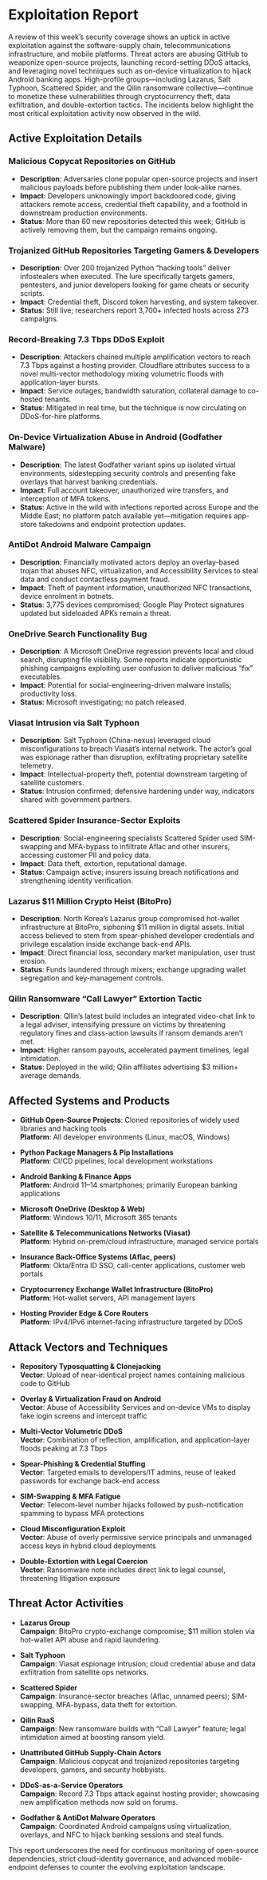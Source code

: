 # Exploitation Report

A review of this week’s security coverage shows an uptick in active exploitation against the software-supply chain, telecommunications infrastructure, and mobile platforms. Threat actors are abusing GitHub to weaponize open-source projects, launching record-setting DDoS attacks, and leveraging novel techniques such as on-device virtualization to hijack Android banking apps. High-profile groups—including Lazarus, Salt Typhoon, Scattered Spider, and the Qilin ransomware collective—continue to monetize these vulnerabilities through cryptocurrency theft, data exfiltration, and double-extortion tactics. The incidents below highlight the most critical exploitation activity now observed in the wild.

## Active Exploitation Details

### Malicious Copycat Repositories on GitHub  
- **Description**: Adversaries clone popular open-source projects and insert malicious payloads before publishing them under look-alike names.  
- **Impact**: Developers unknowingly import backdoored code, giving attackers remote access, credential theft capability, and a foothold in downstream production environments.  
- **Status**: More than 60 new repositories detected this week; GitHub is actively removing them, but the campaign remains ongoing.  

### Trojanized GitHub Repositories Targeting Gamers & Developers  
- **Description**: Over 200 trojanized Python “hacking tools” deliver infostealers when executed. The lure specifically targets gamers, pentesters, and junior developers looking for game cheats or security scripts.  
- **Impact**: Credential theft, Discord token harvesting, and system takeover.  
- **Status**: Still live; researchers report 3,700+ infected hosts across 273 campaigns.  

### Record-Breaking 7.3 Tbps DDoS Exploit  
- **Description**: Attackers chained multiple amplification vectors to reach 7.3 Tbps against a hosting provider. Cloudflare attributes success to a novel multi-vector methodology mixing volumetric floods with application-layer bursts.  
- **Impact**: Service outages, bandwidth saturation, collateral damage to co-hosted tenants.  
- **Status**: Mitigated in real time, but the technique is now circulating on DDoS-for-hire platforms.  

### On-Device Virtualization Abuse in Android (Godfather Malware)  
- **Description**: The latest Godfather variant spins up isolated virtual environments, sidestepping security controls and presenting fake overlays that harvest banking credentials.  
- **Impact**: Full account takeover, unauthorized wire transfers, and interception of MFA tokens.  
- **Status**: Active in the wild with infections reported across Europe and the Middle East; no platform patch available yet—mitigation requires app-store takedowns and endpoint protection updates.  

### AntiDot Android Malware Campaign  
- **Description**: Financially motivated actors deploy an overlay-based trojan that abuses NFC, virtualization, and Accessibility Services to steal data and conduct contactless payment fraud.  
- **Impact**: Theft of payment information, unauthorized NFC transactions, device enrolment in botnets.  
- **Status**: 3,775 devices compromised; Google Play Protect signatures updated but sideloaded APKs remain a threat.  

### OneDrive Search Functionality Bug  
- **Description**: A Microsoft OneDrive regression prevents local and cloud search, disrupting file visibility. Some reports indicate opportunistic phishing campaigns exploiting user confusion to deliver malicious “fix” executables.  
- **Impact**: Potential for social-engineering-driven malware installs; productivity loss.  
- **Status**: Microsoft investigating; no patch released.  

### Viasat Intrusion via Salt Typhoon  
- **Description**: Salt Typhoon (China-nexus) leveraged cloud misconfigurations to breach Viasat’s internal network. The actor’s goal was espionage rather than disruption, exfiltrating proprietary satellite telemetry.  
- **Impact**: Intellectual-property theft, potential downstream targeting of satellite customers.  
- **Status**: Intrusion confirmed; defensive hardening under way, indicators shared with government partners.  

### Scattered Spider Insurance-Sector Exploits  
- **Description**: Social-engineering specialists Scattered Spider used SIM-swapping and MFA-bypass to infiltrate Aflac and other insurers, accessing customer PII and policy data.  
- **Impact**: Data theft, extortion, reputational damage.  
- **Status**: Campaign active; insurers issuing breach notifications and strengthening identity verification.  

### Lazarus $11 Million Crypto Heist (BitoPro)  
- **Description**: North Korea’s Lazarus group compromised hot-wallet infrastructure at BitoPro, siphoning $11 million in digital assets. Initial access believed to stem from spear-phished developer credentials and privilege escalation inside exchange back-end APIs.  
- **Impact**: Direct financial loss, secondary market manipulation, user trust erosion.  
- **Status**: Funds laundered through mixers; exchange upgrading wallet segregation and key-management controls.  

### Qilin Ransomware “Call Lawyer” Extortion Tactic  
- **Description**: Qilin’s latest build includes an integrated video-chat link to a legal adviser, intensifying pressure on victims by threatening regulatory fines and class-action lawsuits if ransom demands aren’t met.  
- **Impact**: Higher ransom payouts, accelerated payment timelines, legal intimidation.  
- **Status**: Deployed in the wild; Qilin affiliates advertising $3 million+ average demands.  

## Affected Systems and Products

- **GitHub Open-Source Projects**: Cloned repositories of widely used libraries and hacking tools  
  **Platform**: All developer environments (Linux, macOS, Windows)  

- **Python Package Managers & Pip Installations**  
  **Platform**: CI/CD pipelines, local development workstations  

- **Android Banking & Finance Apps**  
  **Platform**: Android 11–14 smartphones; primarily European banking applications  

- **Microsoft OneDrive (Desktop & Web)**  
  **Platform**: Windows 10/11, Microsoft 365 tenants  

- **Satellite & Telecommunications Networks (Viasat)**  
  **Platform**: Hybrid on-prem/cloud infrastructure, managed service portals  

- **Insurance Back-Office Systems (Aflac, peers)**  
  **Platform**: Okta/Entra ID SSO, call-center applications, customer web portals  

- **Cryptocurrency Exchange Wallet Infrastructure (BitoPro)**  
  **Platform**: Hot-wallet servers, API management layers  

- **Hosting Provider Edge & Core Routers**  
  **Platform**: IPv4/IPv6 internet-facing infrastructure targeted by DDoS  

## Attack Vectors and Techniques

- **Repository Typosquatting & Clonejacking**  
  **Vector**: Upload of near-identical project names containing malicious code to GitHub  

- **Overlay & Virtualization Fraud on Android**  
  **Vector**: Abuse of Accessibility Services and on-device VMs to display fake login screens and intercept traffic  

- **Multi-Vector Volumetric DDoS**  
  **Vector**: Combination of reflection, amplification, and application-layer floods peaking at 7.3 Tbps  

- **Spear-Phishing & Credential Stuffing**  
  **Vector**: Targeted emails to developers/IT admins, reuse of leaked passwords for exchange back-end access  

- **SIM-Swapping & MFA Fatigue**  
  **Vector**: Telecom-level number hijacks followed by push-notification spamming to bypass MFA protections  

- **Cloud Misconfiguration Exploit**  
  **Vector**: Abuse of overly permissive service principals and unmanaged access keys in hybrid cloud deployments  

- **Double-Extortion with Legal Coercion**  
  **Vector**: Ransomware note includes direct link to legal counsel, threatening litigation exposure  

## Threat Actor Activities

- **Lazarus Group**  
  **Campaign**: BitoPro crypto-exchange compromise; $11 million stolen via hot-wallet API abuse and rapid laundering.  

- **Salt Typhoon**  
  **Campaign**: Viasat espionage intrusion; cloud credential abuse and data exfiltration from satellite ops networks.  

- **Scattered Spider**  
  **Campaign**: Insurance-sector breaches (Aflac, unnamed peers); SIM-swapping, MFA-bypass, data theft for extortion.  

- **Qilin RaaS**  
  **Campaign**: New ransomware builds with “Call Lawyer” feature; legal intimidation aimed at boosting ransom yield.  

- **Unattributed GitHub Supply-Chain Actors**  
  **Campaign**: Malicious copycat and trojanized repositories targeting developers, gamers, and security hobbyists.  

- **DDoS-as-a-Service Operators**  
  **Campaign**: Record 7.3 Tbps attack against hosting provider; showcasing new amplification methods now sold on forums.  

- **Godfather & AntiDot Malware Operators**  
  **Campaign**: Coordinated Android campaigns using virtualization, overlays, and NFC to hijack banking sessions and steal funds.  

This report underscores the need for continuous monitoring of open-source dependencies, strict cloud-identity governance, and advanced mobile-endpoint defenses to counter the evolving exploitation landscape.